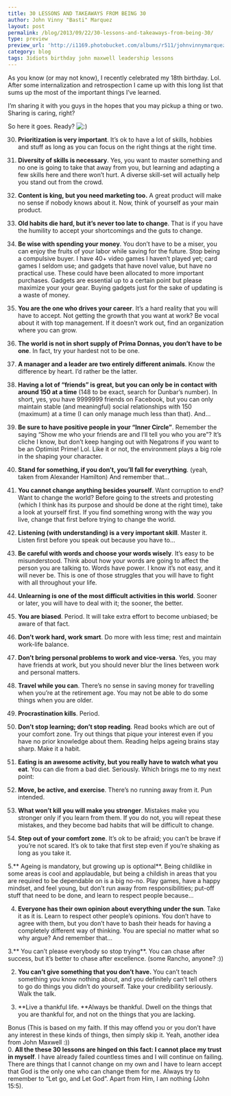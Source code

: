 ```yaml
---
title: 30 LESSONS AND TAKEAWAYS FROM BEING 30
author: John Vinny "Basti" Marquez
layout: post
permalink: /blog/2013/09/22/30-lessons-and-takeaways-from-being-30/
type: preview
preview_url: 'http://i1169.photobucket.com/albums/r511/johnvinnymarquez/basti_zps2e6b7663.jpg'
category: blog
tags: 3idiots birthday john maxwell leadership lessons
---
```

As you know (or may not know), I recently celebrated my 18th birthday. Lol. After some internalization and retrospection I came up with this long list that sums up the most of the important things I&#8217;ve learned.

I&#8217;m sharing it with you guys in the hopes that you may pickup a thing or two. Sharing is caring, right?

So here it goes. Ready? <img src="http://johnvinnymarquez.net/wp-includes/images/smilies/icon_smile.gif" alt=":)" class="wp-smiley" /> 

30. **Prioritization is very important**. It&#8217;s ok to have a lot of skills, hobbies and stuff as long as you can focus on the right things at the right time.

29. **Diversity of skills is necessary**. Yes, you want to master something and no one is going to take that away from you, but learning and adapting a few skills here and there won&#8217;t hurt. A diverse skill-set will actually help you stand out from the crowd.

28. **Content is king, but you need marketing too.** A great product will make no sense if nobody knows about it. Now, think of yourself as your main product.

27. **Old habits die hard, but it&#8217;s never too late to change**. That is if you have the humility to accept your shortcomings and the guts to change.

26. **Be wise with spending your money**. You don&#8217;t have to be a miser, you can enjoy the fruits of your labor while saving for the future. Stop being a compulsive buyer. I have 40+ video games I haven&#8217;t played yet; card games I seldom use; and gadgets that have novel value, but have no practical use. These could have been allocated to more important purchases. Gadgets are essential up to a certain point but please maximize your your gear. Buying gadgets just for the sake of updating is a waste of money.

25. **You are the one who drives your career**. It&#8217;s a hard reality that you will have to accept. Not getting the growth that you want at work? Be vocal about it with top management. If it doesn&#8217;t work out, find an organization where you can grow.

24. **The world is not in short supply of Prima Donnas, you don&#8217;t have to be one**. In fact, try your hardest not to be one.

23. **A manager and a leader are two entirely different animals**. Know the difference by heart. I&#8217;d rather be the latter.

22. **Having a lot of &#8220;friends&#8221; is great, but you can only be in contact with around 150 at a time** (148 to be exact, search for Dunbar&#8217;s number). In short, yes, you have 9999999 friends on Facebook, but you can only maintain stable (and meaningful) social relationships with 150 (maximum) at a time (I can only manage much less than that). And…

21. **Be sure to have positive people in your &#8220;Inner Circle&#8221;**. Remember the saying &#8220;Show me who your friends are and I&#8217;ll tell you who you are&#8221;? It&#8217;s cliche I know, but don&#8217;t keep hanging out with Negatrons if you want to be an Optimist Prime! Lol. Like it or not, the environment plays a big role in the shaping your character.

20. **Stand for something, if you don&#8217;t, you&#8217;ll fall for everything**. (yeah, taken from Alexander Hamilton) And remember that…

19. **You cannot change anything besides yourself**. Want corruption to end? Want to change the world? Before going to the streets and protesting (which I think has its purpose and should be done at the right time), take a look at yourself first. If you find something wrong with the way you live, change that first before trying to change the world.

18. **Listening (with understanding) is a very important skill**. Master it. Listen first before you speak out because you have to…

17. **Be careful with words and choose your words wisely**. It&#8217;s easy to be misunderstood. Think about how your words are going to affect the person you are talking to. Words have power. I know it&#8217;s not easy, and it will never be. This is one of those struggles that you will have to fight with all throughout your life.

16. **Unlearning is one of the most difficult activities in this world**. Sooner or later, you will have to deal with it; the sooner, the better.

15. **You are biased**. Period. It will take extra effort to become unbiased; be aware of that fact.

14. **Don&#8217;t work hard, work smart**. Do more with less time; rest and maintain work-life balance.

13. **Don&#8217;t bring personal problems to work and vice-versa**. Yes, you may have friends at work, but you should never blur the lines between work and personal matters.

12. **Travel while you can**. There&#8217;s no sense in saving money for travelling when you&#8217;re at the retirement age. You may not be able to do some things when you are older.

11. **Procrastination kills**. Period.

10. **Don&#8217;t stop learning; don&#8217;t stop reading**. Read books which are out of your comfort zone. Try out things that pique your interest even if you have no prior knowledge about them.  Reading helps ageing brains stay sharp. Make it a habit.

9. **Eating is an awesome activity, but you really have to watch what you eat**. You can die from a bad diet. Seriously. Which brings me to my next point:

8. **Move, be active, and exercise**. There&#8217;s no running away from it. Pun intended.

7. **What won&#8217;t kill you will make you stronger**. Mistakes make you stronger only if you learn from them. If you do not, you will repeat these mistakes, and they become bad habits that will be difficult to change.

6. **Step out of your comfort zone**. It&#8217;s ok to be afraid; you can&#8217;t be brave if you&#8217;re not scared. It&#8217;s ok to take that first step even if you&#8217;re shaking as long as you take it.

5.** Ageing is mandatory, but growing up is optional**. Being childlike in some areas is cool and applaudable, but being a childish in areas that you are required to be dependable on is a big no-no. Play games, have a happy mindset, and feel young, but don&#8217;t run away from responsibilities; put-off stuff that need to be done, and learn to respect people because&#8230;

4. **Everyone has their own opinion about everything under the sun**. Take it as it is. Learn to respect other people&#8217;s opinions. You don&#8217;t have to agree with them, but you don&#8217;t have to bash their heads for having a completely different way of thinking. You are special no matter what so why argue? And remember that…

3.** You can&#8217;t please everybody so stop trying**. You can chase after success, but it&#8217;s better to chase after excellence. (some Rancho, anyone? :))

2. **You can&#8217;t give something that you don&#8217;t have.** You can&#8217;t teach something you know nothing about, and you definitely can&#8217;t tell others to go do things you didn&#8217;t do yourself. Take your credibility seriously. Walk the talk.

1. **Live a thankful life. **Always be thankful. Dwell on the things that you are thankful for, and not on the things that you are lacking.

Bonus (This is based on my faith. If this may offend you or you don&#8217;t have any interest in these kinds of things, then simply skip it. Yeah, another idea from John Maxwell :))  
0. **All the these 30 lessons are hinged on this fact: I cannot place my trust in myself**. I have already failed countless times and I will continue on failing. There are things that I cannot change on my own and I have to learn accept that God is the only one who can change them for me. Always try to remember to &#8220;Let go, and Let God&#8221;. Apart from Him, I am nothing (John 15:5).